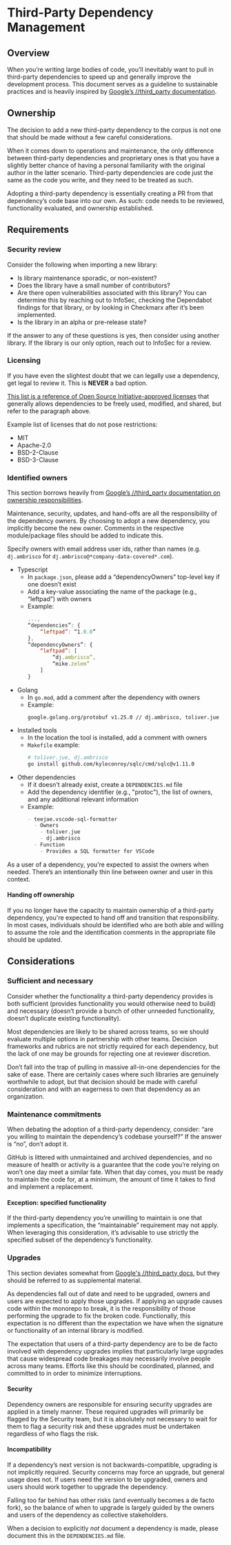 # Third-Party Dependency Management

## Overview

When you’re writing large bodies of code, you’ll inevitably want to pull in third-party dependencies to speed up and generally improve the development process.
This document serves as a guideline to sustainable practices and is heavily inspired by [Google’s //third_party documentation](https://opensource.google/docs/thirdparty/).

## Ownership

The decision to add a new third-party dependency to the corpus is not one that should be made without a few careful considerations.

When it comes down to operations and maintenance, the only difference between third-party dependencies and proprietary ones is that you have a slightly better chance of having a personal familiarity with the original author in the latter scenario.
Third-party dependencies are code just the same as the code you write, and they need to be treated as such.

Adopting a third-party dependency is essentially creating a PR from that dependency’s code base into our own.
As such: code needs to be reviewed, functionality evaluated, and ownership established.

## Requirements

### Security review

Consider the following when importing a new library:

- Is library maintenance sporadic, or non-existent?
- Does the library have a small number of contributors?
- Are there open vulnerabilities associated with this library? You can determine this by reaching out to InfoSec, checking the Dependabot findings for that library, or by looking in Checkmarx after it’s been implemented.
- Is the library in an alpha or pre-release state?

If the answer to any of these questions is yes, then consider using another library. If the library is our only option, reach out to InfoSec for a review.

### Licensing

If you have even the slightest doubt that we can legally use a dependency, get legal to review it.
This is **NEVER** a bad option.

[This list is a reference of Open Source Initiative-approved licenses](https://opensource.org/licenses/category) that generally allows dependencies to be freely used, modified, and shared, but refer to the paragraph above.

Example list of licenses that do not pose restrictions:

- MIT
- Apache-2.0
- BSD-2-Clause
- BSD-3-Clause

### Identified owners

This section borrows heavily from [Google’s //third_party documentation on ownership responsibilities](https://opensource.google/docs/thirdparty/responsibilities/#owner).

Maintenance, security, updates, and hand-offs are all the responsibility of the dependency owners.
By choosing to adopt a new dependency, you implicitly become the new owner.
Comments in the respective module/package files should be added to indicate this.

Specify owners with email address user ids, rather than names (e.g. `dj.ambrisco` for `dj.ambrisco@*company-data-covered*.com`).

- Typescript
  - In `package.json`, please add a “dependencyOwners” top-level key if one doesn’t exist
  - Add a key-value associating the name of the package (e.g., “leftpad”) with owners
  - Example:
    ```js
    ...,
    “dependencies”: {
        “leftpad”: “1.0.0”
    },
    “dependencyOwners”: {
        “leftpad”: [
            “dj.ambrisco”,
            “mike.zelem”
        ]
    }
    ```
- Golang
  - In `go.mod`, add a comment after the dependency with owners
  - Example:
    ```
    google.golang.org/protobuf v1.25.0 // dj.ambrisco, toliver.jue
    ```
- Installed tools
  - In the location the tool is installed, add a comment with owners
  - `Makefile` example:
    ```makefile
    # toliver.jue, dj.ambrisco
    go install github.com/kyleconroy/sqlc/cmd/sqlc@v1.11.0
    ```
- Other dependencies
  - If it doesn't already exist, create a `DEPENDENCIES.md` file
  - Add the dependency identifier (e.g., "protoc"), the list of owners, and any additional relevant information
  - Example:
    ```markdown
    - teejae.vscode-sql-formatter
      - Owners
        - toliver.jue
        - dj.ambrisco
      - Function
        - Provides a SQL formatter for VSCode
    ```

As a user of a dependency, you’re expected to assist the owners when needed.
There’s an intentionally thin line between owner and user in this context.

#### Handing off ownership

If you no longer have the capacity to maintain ownership of a third-party dependency, you're expected to hand off and transition that responsibility.
In most cases, individuals should be identified who are both able and willing to assume the role and the identification comments in the appropriate file should be updated.

## Considerations

### Sufficient and necessary

Consider whether the functionality a third-party dependency provides is both sufficient (provides functionality you would otherwise need to build) and necessary (doesn’t provide a bunch of other unneeded functionality, doesn’t duplicate existing functionality).

Most dependencies are likely to be shared across teams, so we should evaluate multiple options in partnership with other teams.
Decision frameworks and rubrics are not strictly required for each dependency, but the lack of one may be grounds for rejecting one at reviewer discretion.

Don’t fall into the trap of pulling in massive all-in-one dependencies for the sake of ease.
There are certainly cases where such libraries are genuinely worthwhile to adopt, but that decision should be made with careful consideration and with an eagerness to own that dependency as an organization.

### Maintenance commitments

When debating the adoption of a third-party dependency, consider: “are you willing to maintain the dependency’s codebase yourself?” If the answer is “no”, don’t adopt it.

GitHub is littered with unmaintained and archived dependencies, and no measure of health or activity is a guarantee that the code you’re relying on won’t one day meet a similar fate.
When that day comes, you must be ready to maintain the code for, at a minimum, the amount of time it takes to find and implement a replacement.

#### Exception: specified functionality

If the third-party dependency you’re unwilling to maintain is one that implements a specification, the “maintainable” requirement may not apply.
When leveraging this consideration, it’s advisable to use strictly the specified subset of the dependency’s functionality.

### Upgrades

This section deviates somewhat from [Google's //third_party docs](https://opensource.google/docs/thirdparty/responsibilities/#owner), but they should be referred to as supplemental material.

As dependencies fall out of date and need to be upgraded, owners and users are expected to apply those upgrades.
If applying an upgrade causes code within the monorepo to break, it is the responsibility of those performing the upgrade to fix the broken code.
Functionally, this expectation is no different than the expectation we have when the signature or functionality of an internal library is modified.

The expectation that users of a third-party dependency are to be de facto involved with dependency upgrades implies that particularly large upgrades that cause widespread code breakages may necessarily involve people across many teams.
Efforts like this should be coordinated, planned, and committed to in order to minimize interruptions.

#### Security

Dependency owners are responsible for ensuring security upgrades are applied in a timely manner.
These required upgrades will primarily be flagged by the Security team, but it is absolutely not necessary to wait for them to flag a security risk and these upgrades must be undertaken regardless of who flags the risk.

#### Incompatibility

If a dependency’s next version is not backwards-compatible, upgrading is not implicitly required.
Security concerns may force an upgrade, but general usage does not.
If users need the version to be upgraded, owners and users should work together to upgrade the dependency.

Falling too far behind has other risks (and eventually becomes a de facto fork), so the balance of when to upgrade is largely guided by the owners and users of the dependency as collective stakeholders.

When a decision to explicitly _not_ document a dependency is made, please document this in the `DEPENDENCIES.md` file.

